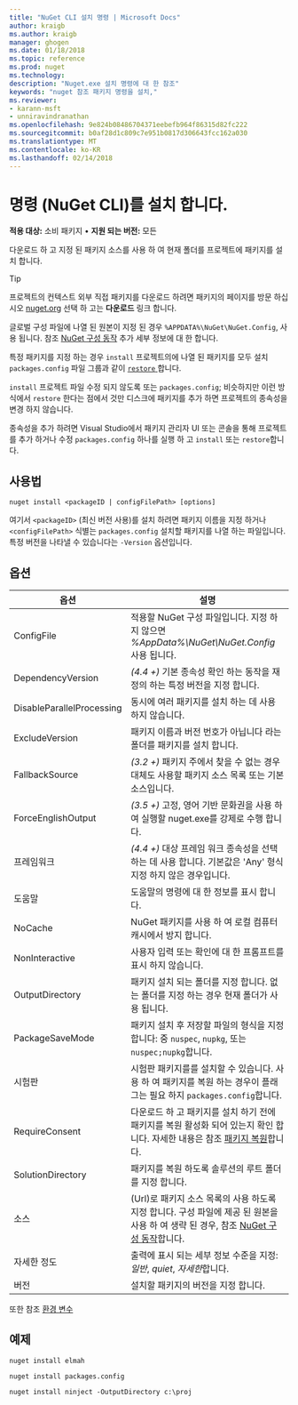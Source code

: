 ```yaml
---
title: "NuGet CLI 설치 명령 | Microsoft Docs"
author: kraigb
ms.author: kraigb
manager: ghogen
ms.date: 01/18/2018
ms.topic: reference
ms.prod: nuget
ms.technology: 
description: "Nuget.exe 설치 명령에 대 한 참조"
keywords: "nuget 참조 패키지 명령을 설치,"
ms.reviewer:
- karann-msft
- unniravindranathan
ms.openlocfilehash: 9e824b08486704371eebefb964f86315d82fc222
ms.sourcegitcommit: b0af28d1c809c7e951b0817d306643fcc162a030
ms.translationtype: MT
ms.contentlocale: ko-KR
ms.lasthandoff: 02/14/2018
---
```

# <a name="install-command-nuget-cli"></a>명령 (NuGet CLI)를 설치 합니다.

**적용 대상:** 소비 패키지 &bullet; **지원 되는 버전:** 모든

다운로드 하 고 지정 된 패키지 소스를 사용 하 여 현재 폴더를 프로젝트에 패키지를 설치 합니다.

> [!Tip]
> 프로젝트의 컨텍스트 외부 직접 패키지를 다운로드 하려면 패키지의 페이지를 방문 하십시오 [nuget.org](https://www.nuget.org) 선택 하 고는 **다운로드** 링크 합니다.

글로벌 구성 파일에 나열 된 원본이 지정 된 경우 `%APPDATA%\NuGet\NuGet.Config`, 사용 됩니다. 참조 [NuGet 구성 동작](../consume-packages/configuring-nuget-behavior.md) 추가 세부 정보에 대 한 합니다.

특정 패키지를 지정 하는 경우 `install` 프로젝트의에 나열 된 패키지를 모두 설치 `packages.config` 파일 그룹과 같이 [ `restore` ](cli-ref-restore.md)합니다.

`install` 프로젝트 파일 수정 되지 않도록 또는 `packages.config`; 비슷하지만 이런 방식에서 `restore` 한다는 점에서 것만 디스크에 패키지를 추가 하면 프로젝트의 종속성을 변경 하지 않습니다.

종속성을 추가 하려면 Visual Studio에서 패키지 관리자 UI 또는 콘솔을 통해 프로젝트를 추가 하거나 수정 `packages.config` 하나를 실행 하 고 `install` 또는 `restore`합니다.

## <a name="usage"></a>사용법

```cli
nuget install <packageID | configFilePath> [options]
```

여기서 `<packageID>` (최신 버전 사용)를 설치 하려면 패키지 이름을 지정 하거나 `<configFilePath>` 식별는 `packages.config` 설치할 패키지를 나열 하는 파일입니다. 특정 버전을 나타낼 수 있습니다는 `-Version` 옵션입니다.

## <a name="options"></a>옵션

| 옵션 | 설명 |
| --- | --- |
| ConfigFile | 적용할 NuGet 구성 파일입니다. 지정 하지 않으면 *%AppData%\NuGet\NuGet.Config* 사용 됩니다. |
| DependencyVersion | *(4.4 +)*  기본 종속성 확인 하는 동작을 재정의 하는 특정 버전을 지정 합니다. |
| DisableParallelProcessing | 동시에 여러 패키지를 설치 하는 데 사용 하지 않습니다. |
| ExcludeVersion | 패키지 이름과 버전 번호가 아닙니다 라는 폴더를 패키지를 설치 합니다. |
| FallbackSource | *(3.2 +)*  패키지 주에서 찾을 수 없는 경우 대체도 사용할 패키지 소스 목록 또는 기본 소스입니다. |
| ForceEnglishOutput | *(3.5 +)*  고정, 영어 기반 문화권을 사용 하 여 실행할 nuget.exe를 강제로 수행 합니다. |
| 프레임워크 | *(4.4 +)*  대상 프레임 워크 종속성을 선택 하는 데 사용 합니다. 기본값은 'Any' 형식 지정 하지 않은 경우입니다. |
| 도움말 | 도움말의 명령에 대 한 정보를 표시 합니다. |
| NoCache | NuGet 패키지를 사용 하 여 로컬 컴퓨터 캐시에서 방지 합니다. |
| NonInteractive | 사용자 입력 또는 확인에 대 한 프롬프트를 표시 하지 않습니다. |
| OutputDirectory | 패키지 설치 되는 폴더를 지정 합니다. 없는 폴더를 지정 하는 경우 현재 폴더가 사용 됩니다. |
| PackageSaveMode | 패키지 설치 후 저장할 파일의 형식을 지정 합니다: 중 `nuspec`, `nupkg`, 또는 `nuspec;nupkg`합니다. |
| 시험판 | 시험판 패키지를를 설치할 수 있습니다. 사용 하 여 패키지를 복원 하는 경우이 플래그는 필요 하지 `packages.config`합니다. |
| RequireConsent | 다운로드 하 고 패키지를 설치 하기 전에 패키지를 복원 활성화 되어 있는지 확인 합니다. 자세한 내용은 참조 [패키지 복원](../consume-packages/package-restore.md)합니다. |
| SolutionDirectory | 패키지를 복원 하도록 솔루션의 루트 폴더를 지정 합니다. |
| 소스 | (Url)로 패키지 소스 목록의 사용 하도록 지정 합니다. 구성 파일에 제공 된 원본을 사용 하 여 생략 된 경우, 참조 [NuGet 구성 동작](../consume-packages/configuring-nuget-behavior.md)합니다. |
| 자세한 정도 | 출력에 표시 되는 세부 정보 수준을 지정: *일반*, *quiet*, *자세한*합니다. |
| 버전 | 설치할 패키지의 버전을 지정 합니다. |

또한 참조 [환경 변수](cli-ref-environment-variables.md)

## <a name="examples"></a>예제

```cli
nuget install elmah

nuget install packages.config

nuget install ninject -OutputDirectory c:\proj
```
